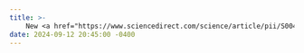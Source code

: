 ```yaml
---
title: >-
    New <a href="https://www.sciencedirect.com/science/article/pii/S004313542401340X?via%3Dihub" target="_blank">Paper</a> accepted in Water Research Journal: _Disinfectant control in drinking water networks: Integrating advection–dispersion–reaction models and byproduct constraints_
date: 2024-09-12 20:45:00 -0400
---
```

